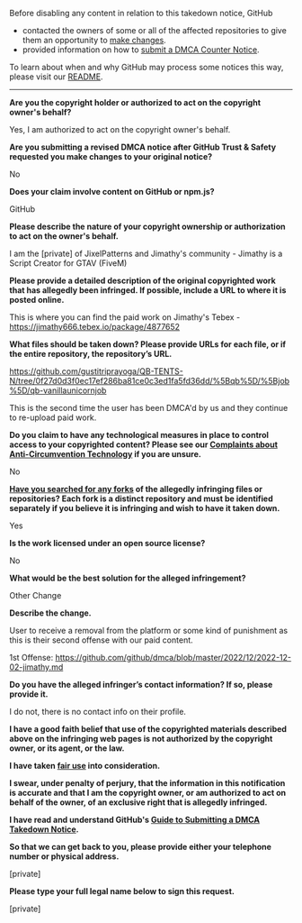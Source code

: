 Before disabling any content in relation to this takedown notice, GitHub
- contacted the owners of some or all of the affected repositories to give them an opportunity to [make changes](https://docs.github.com/en/github/site-policy/dmca-takedown-policy#a-how-does-this-actually-work).
- provided information on how to [submit a DMCA Counter Notice](https://docs.github.com/en/articles/guide-to-submitting-a-dmca-counter-notice).

To learn about when and why GitHub may process some notices this way, please visit our [README](https://github.com/github/dmca/blob/master/README.md#anatomy-of-a-takedown-notice).

---

**Are you the copyright holder or authorized to act on the copyright owner's behalf?**

Yes, I am authorized to act on the copyright owner's behalf.

**Are you submitting a revised DMCA notice after GitHub Trust & Safety requested you make changes to your original notice?**

No

**Does your claim involve content on GitHub or npm.js?**

GitHub

**Please describe the nature of your copyright ownership or authorization to act on the owner's behalf.**

I am the [private] of JixelPatterns and Jimathy's community - Jimathy is a Script Creator for GTAV (FiveM)

**Please provide a detailed description of the original copyrighted work that has allegedly been infringed. If possible, include a URL to where it is posted online.**

This is where you can find the paid work on Jimathy's Tebex - https://jimathy666.tebex.io/package/4877652

**What files should be taken down? Please provide URLs for each file, or if the entire repository, the repository’s URL.**

https://github.com/gustitriprayoga/QB-TENTS-N/tree/0f27d0d3f0ec17ef286ba81ce0c3ed1fa5fd36dd/%5Bqb%5D/%5Bjob%5D/qb-vanillaunicornjob

This is the second time the user has been DMCA'd by us and they continue to re-upload paid work.

**Do you claim to have any technological measures in place to control access to your copyrighted content? Please see our <a href="https://docs.github.com/articles/guide-to-submitting-a-dmca-takedown-notice#complaints-about-anti-circumvention-technology">Complaints about Anti-Circumvention Technology</a> if you are unsure.**

No

**<a href="https://docs.github.com/articles/dmca-takedown-policy#b-what-about-forks-or-whats-a-fork">Have you searched for any forks</a> of the allegedly infringing files or repositories? Each fork is a distinct repository and must be identified separately if you believe it is infringing and wish to have it taken down.**

Yes

**Is the work licensed under an open source license?**

No

**What would be the best solution for the alleged infringement?**

Other Change

**Describe the change.**

User to receive a removal from the platform or some kind of punishment as this is their second offense with our paid content.

1st Offense: https://github.com/github/dmca/blob/master/2022/12/2022-12-02-jimathy.md

**Do you have the alleged infringer’s contact information? If so, please provide it.**

I do not, there is no contact info on their profile.

**I have a good faith belief that use of the copyrighted materials described above on the infringing web pages is not authorized by the copyright owner, or its agent, or the law.**

**I have taken <a href="https://www.lumendatabase.org/topics/22">fair use</a> into consideration.**

**I swear, under penalty of perjury, that the information in this notification is accurate and that I am the copyright owner, or am authorized to act on behalf of the owner, of an exclusive right that is allegedly infringed.**

**I have read and understand GitHub's <a href="https://docs.github.com/articles/guide-to-submitting-a-dmca-takedown-notice/">Guide to Submitting a DMCA Takedown Notice</a>.**

**So that we can get back to you, please provide either your telephone number or physical address.**

[private]

**Please type your full legal name below to sign this request.**

[private]
